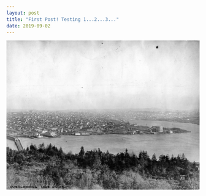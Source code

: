 ```yaml
---
layout: post
title: "First Post! Testing 1...2...3..."
date: 2019-09-02
---
```


![Gasworks](/images/gasworks.jpg)
